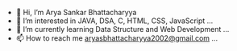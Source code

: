 - 👋 Hi, I’m Arya Sankar Bhattacharyya
- 👀 I’m interested in JAVA, DSA, C, HTML, CSS, JavaScript ...
- 🌱 I’m currently learning Data Structure and Web Development ...
- 📫 How to reach me aryasbhattacharyya2002@gmail.com ...
